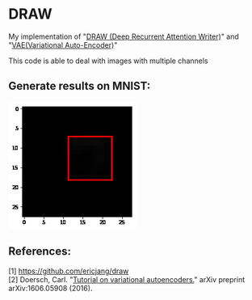 # DRAW
My implementation of "[DRAW (Deep Recurrent Attention Writer)](https://arxiv.org/abs/1502.04623)" and "[VAE(Variational Auto-Encoder)](https://arxiv.org/abs/1312.6114)"

This code is able to deal with images with multiple channels

## Generate results on MNIST:
![Alt Text](draw.gif)

## References: 
[1] https://github.com/ericjang/draw  
[2] Doersch, Carl. "[Tutorial on variational autoencoders.](https://arxiv.org/abs/1606.05908)" arXiv preprint arXiv:1606.05908 (2016).
